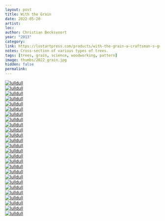 ```yaml
---
layout: post
title: With the Grain
date: 2022-05-20
artist: 
loc: 
author: Christian Becksvoort
year: "2013"
category: 
link: https://lostartpress.com/products/with-the-grain-a-craftsman-s-guide-to-understanding-wood
notes: Cross-section of various types of trees.
tags: [trees, grain, science, woodworking, pattern]
image: thumbs/2022_grain.jpg
hidden: false
permalink:
---
```







<div class="post_image">
	<a href="{{ site.baseurl }}/images/posts/2022_grain/001.jpg" target="_blank">
	<img src="{{ site.baseurl }}/images/posts/2022_grain/001.jpg" alt="lulldull"></a>
</div>

<div class="post_image">
	<a href="{{ site.baseurl }}/images/posts/2022_grain/002.jpg" target="_blank">
	<img src="{{ site.baseurl }}/images/posts/2022_grain/002.jpg" alt="lulldull"></a>
</div>


<div class="post_image">
	<a href="{{ site.baseurl }}/images/posts/2022_grain/011.jpg" target="_blank">
	<img src="{{ site.baseurl }}/images/posts/2022_grain/011.jpg" alt="lulldull"></a>
</div>

<div class="post_image">
	<a href="{{ site.baseurl }}/images/posts/2022_grain/003.jpg" target="_blank">
	<img src="{{ site.baseurl }}/images/posts/2022_grain/003.jpg" alt="lulldull"></a>
</div>

<div class="post_image">
	<a href="{{ site.baseurl }}/images/posts/2022_grain/009.jpg" target="_blank">
	<img src="{{ site.baseurl }}/images/posts/2022_grain/009.jpg" alt="lulldull"></a>
</div>


<div class="post_image">
	<a href="{{ site.baseurl }}/images/posts/2022_grain/004.jpg" target="_blank">
	<img src="{{ site.baseurl }}/images/posts/2022_grain/004.jpg" alt="lulldull"></a>
</div>

<div class="post_image">
	<a href="{{ site.baseurl }}/images/posts/2022_grain/005.jpg" target="_blank">
	<img src="{{ site.baseurl }}/images/posts/2022_grain/005.jpg" alt="lulldull"></a>
</div>

<div class="post_image">
	<a href="{{ site.baseurl }}/images/posts/2022_grain/006.jpg" target="_blank">
	<img src="{{ site.baseurl }}/images/posts/2022_grain/006.jpg" alt="lulldull"></a>
</div>

<div class="post_image">
	<a href="{{ site.baseurl }}/images/posts/2022_grain/007.jpg" target="_blank">
	<img src="{{ site.baseurl }}/images/posts/2022_grain/007.jpg" alt="lulldull"></a>
</div>

<div class="post_image">
	<a href="{{ site.baseurl }}/images/posts/2022_grain/008.jpg" target="_blank">
	<img src="{{ site.baseurl }}/images/posts/2022_grain/008.jpg" alt="lulldull"></a>
</div>

<div class="post_image">
	<a href="{{ site.baseurl }}/images/posts/2022_grain/010.jpg" target="_blank">
	<img src="{{ site.baseurl }}/images/posts/2022_grain/010.jpg" alt="lulldull"></a>
</div>

<div class="post_image">
	<a href="{{ site.baseurl }}/images/posts/2022_grain/012.jpg" target="_blank">
	<img src="{{ site.baseurl }}/images/posts/2022_grain/012.jpg" alt="lulldull"></a>
</div>

<div class="post_image">
	<a href="{{ site.baseurl }}/images/posts/2022_grain/013.jpg" target="_blank">
	<img src="{{ site.baseurl }}/images/posts/2022_grain/013.jpg" alt="lulldull"></a>
</div>

<div class="post_image">
	<a href="{{ site.baseurl }}/images/posts/2022_grain/014.jpg" target="_blank">
	<img src="{{ site.baseurl }}/images/posts/2022_grain/014.jpg" alt="lulldull"></a>
</div>

<div class="post_image">
	<a href="{{ site.baseurl }}/images/posts/2022_grain/015.jpg" target="_blank">
	<img src="{{ site.baseurl }}/images/posts/2022_grain/015.jpg" alt="lulldull"></a>
</div>

<div class="post_image">
	<a href="{{ site.baseurl }}/images/posts/2022_grain/016.jpg" target="_blank">
	<img src="{{ site.baseurl }}/images/posts/2022_grain/016.jpg" alt="lulldull"></a>
</div>

<div class="post_image">
	<a href="{{ site.baseurl }}/images/posts/2022_grain/017.jpg" target="_blank">
	<img src="{{ site.baseurl }}/images/posts/2022_grain/017.jpg" alt="lulldull"></a>
</div>

<div class="post_image">
	<a href="{{ site.baseurl }}/images/posts/2022_grain/018.jpg" target="_blank">
	<img src="{{ site.baseurl }}/images/posts/2022_grain/018.jpg" alt="lulldull"></a>
</div>

<div class="post_image">
	<a href="{{ site.baseurl }}/images/posts/2022_grain/019.jpg" target="_blank">
	<img src="{{ site.baseurl }}/images/posts/2022_grain/019.jpg" alt="lulldull"></a>
</div>

<div class="post_image">
	<a href="{{ site.baseurl }}/images/posts/2022_grain/020.jpg" target="_blank">
	<img src="{{ site.baseurl }}/images/posts/2022_grain/020.jpg" alt="lulldull"></a>
</div>

<div class="post_image">
	<a href="{{ site.baseurl }}/images/posts/2022_grain/021.jpg" target="_blank">
	<img src="{{ site.baseurl }}/images/posts/2022_grain/021.jpg" alt="lulldull"></a>
</div>

<div class="post_image">
	<a href="{{ site.baseurl }}/images/posts/2022_grain/022.jpg" target="_blank">
	<img src="{{ site.baseurl }}/images/posts/2022_grain/022.jpg" alt="lulldull"></a>
</div>

<div class="post_image">
	<a href="{{ site.baseurl }}/images/posts/2022_grain/023.jpg" target="_blank">
	<img src="{{ site.baseurl }}/images/posts/2022_grain/023.jpg" alt="lulldull"></a>
</div>

<div class="post_image">
	<a href="{{ site.baseurl }}/images/posts/2022_grain/024.jpg" target="_blank">
	<img src="{{ site.baseurl }}/images/posts/2022_grain/024.jpg" alt="lulldull"></a>
</div>

<div class="post_image">
	<a href="{{ site.baseurl }}/images/posts/2022_grain/025.jpg" target="_blank">
	<img src="{{ site.baseurl }}/images/posts/2022_grain/025.jpg" alt="lulldull"></a>
</div>

<div class="post_image">
	<a href="{{ site.baseurl }}/images/posts/2022_grain/026.jpg" target="_blank">
	<img src="{{ site.baseurl }}/images/posts/2022_grain/026.jpg" alt="lulldull"></a>
</div>

